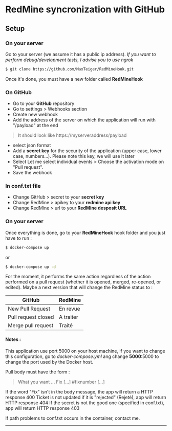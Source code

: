 # RedMine syncronization with GitHub 

## Setup

### On your server 

Go to your server (we assume it has a public ip address). 
*If you want to perform debug/development tests, I advise you to use ngrok*

```bash
$ git clone https://github.com/MaxTeiger/RedMineHook.git
```
Once it's done, you must have a new folder called **RedMineHook**

### On GitHub

* Go to your **GitHub** repository
* Go to settings > Webhooks section
* Create new webhook
* Add the address of the server on which the application will run with "/payload" at the end
> It should look like https://myserveraddress/payload
* select json format
* Add a **secret key** for the security of the application (upper case, lower case, numbers...). Please note this key, we will use it later
* Select Let me select individual events > Choose the activation mode on "Pull request".
* Save the webhook

### In conf.txt file

* Change GitHub > secret to your **secret key**
* Change RedMine > apikey to your **redmine api key**
* Change RedMine > url to your **RedMine desposit URL**

### On your server
Once everything is done, go to your **RedMineHook** hook folder and you just have to run :

```bash
$ docker-compose up
```
or 
```bash
$ docker-compose up -d
```

For the moment, it performs the same action regardless of the action performed on a pull request (whether it is opened, merged, re-opened, or edited).
Maybe a next version that will change the RedMine status to :

| GitHub                        | RedMine                     |
|-------------------------------|-----------------------------|
| New Pull Request              | En revue                    |
| Pull request closed           | A traiter                   |
| Merge pull request            | Traité                      |

#### Notes :

This application use port 5000 on your host machine, if you want to change this configuration, go to *docker-compose.yml* ang change **5000**:5000 to change the port used by the Docker host.

Pull body must have the form : 
> What you want ... Fix [...] #fixnumber [...]

If the word "Fix" isn't in the body message, the app will return a HTTP response 400
Ticket is not updated if it is "rejected" (Rejeté), app will return HTTP response 404
If the secret is not the good one (specified in conf.txt), app will return HTTP response 403

If path problems to conf.txt occurs in the container, contact me. 

----


